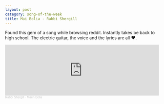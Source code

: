 ```yaml
---
layout: post
category: song-of-the-week
title: Mai Bolia - Rabbi Shergill
---
```


Found this gem of a song while browsing reddit. Instantly takes be back to high school.
The electric guitar, the voice and the lyrics are all ❤️. 

<iframe width="100%" height="166" scrolling="no" frameborder="no" allow="autoplay"
    src="https://w.soundcloud.com/player/?url=https%3A//api.soundcloud.com/tracks/149973209&color=%23ff5500&auto_play=false&hide_related=false&show_comments=true&show_user=true&show_reposts=false&show_teaser=true"></iframe>
  <div
    style="font-size: 10px; color: #cccccc;line-break: anywhere;word-break: normal;overflow: hidden;white-space: nowrap;text-overflow: ellipsis; font-family: Interstate,Lucida Grande,Lucida Sans Unicode,Lucida Sans,Garuda,Verdana,Tahoma,sans-serif;font-weight: 100;">
    <a href="https://soundcloud.com/kikukunal" title="Rabbi Shergill" target="_blank"
      style="color: #cccccc; text-decoration: none;">Rabbi Shergill</a> · <a
      href="https://soundcloud.com/kikukunal/maen-bolia" title="Maen Bolia" target="_blank"
      style="color: #cccccc; text-decoration: none;">Maen Bolia</a></div>